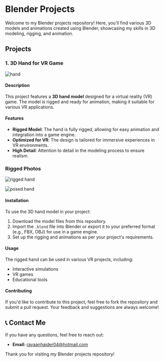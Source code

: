 # Blender Projects

Welcome to my Blender projects repository! Here, you'll find various 3D models and animations created using Blender, showcasing my skills in 3D modeling, rigging, and animation. 

## Projects

### 1. 3D Hand for VR Game


![hand](https://github.com/user-attachments/assets/fe03c9eb-cb57-47ee-9325-354d914546b2)


#### Description
This project features a **3D hand model** designed for a virtual reality (VR) game. The model is rigged and ready for animation, making it suitable for various VR applications. 

#### Features
- **Rigged Model**: The hand is fully rigged, allowing for easy animation and integration into a game engine.
- **Optimized for VR**: The design is tailored for immersive experiences in VR environments.
- **High Detail**: Attention to detail in the modeling process to ensure realism.

### Rigged Photos


![rigged hand](https://github.com/user-attachments/assets/709eebe7-c9c4-43c8-b96d-f8d84088bf98)


![posed hand](https://github.com/user-attachments/assets/c502eb0e-7195-4bcd-8161-bd267fa29511)


#### Installation
To use the 3D hand model in your project:
1. Download the model files from this repository.
2. Import the `.blend` file into Blender or export it to your preferred format (e.g., FBX, OBJ) for use in a game engine.
3. Set up the rigging and animations as per your project's requirements.

#### Usage
The rigged hand can be used in various VR projects, including:
- Interactive simulations
- VR games
- Educational tools

#### Contributing
If you'd like to contribute to this project, feel free to fork the repository and submit a pull request. Your feedback and suggestions are always welcome!

## 📞 Contact Me
If you have any questions, feel free to reach out:

- **Email:** rayaanhaider04@hotmail.com

Thank you for visiting my Blender projects repository!
